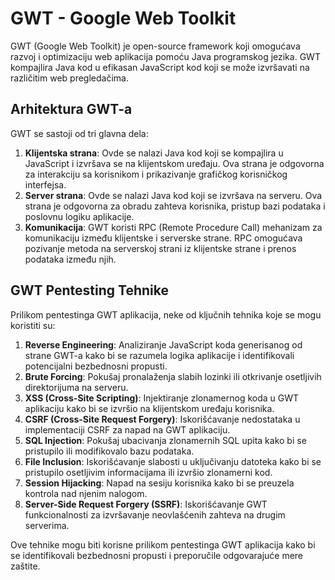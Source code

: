 # GWT - Google Web Toolkit

GWT (Google Web Toolkit) je open-source framework koji omogućava razvoj i optimizaciju web aplikacija pomoću Java programskog jezika. GWT kompajlira Java kod u efikasan JavaScript kod koji se može izvršavati na različitim web pregledačima.

## Arhitektura GWT-a

GWT se sastoji od tri glavna dela:

1. **Klijentska strana**: Ovde se nalazi Java kod koji se kompajlira u JavaScript i izvršava se na klijentskom uređaju. Ova strana je odgovorna za interakciju sa korisnikom i prikazivanje grafičkog korisničkog interfejsa.
2. **Server strana**: Ovde se nalazi Java kod koji se izvršava na serveru. Ova strana je odgovorna za obradu zahteva korisnika, pristup bazi podataka i poslovnu logiku aplikacije.
3. **Komunikacija**: GWT koristi RPC (Remote Procedure Call) mehanizam za komunikaciju između klijentske i serverske strane. RPC omogućava pozivanje metoda na serverskoj strani iz klijentske strane i prenos podataka između njih.

## GWT Pentesting Tehnike

Prilikom pentestinga GWT aplikacija, neke od ključnih tehnika koje se mogu koristiti su:

1. **Reverse Engineering**: Analiziranje JavaScript koda generisanog od strane GWT-a kako bi se razumela logika aplikacije i identifikovali potencijalni bezbednosni propusti.
2. **Brute Forcing**: Pokušaj pronalaženja slabih lozinki ili otkrivanje osetljivih direktorijuma na serveru.
3. **XSS (Cross-Site Scripting)**: Injektiranje zlonamernog koda u GWT aplikaciju kako bi se izvršio na klijentskom uređaju korisnika.
4. **CSRF (Cross-Site Request Forgery)**: Iskorišćavanje nedostataka u implementaciji CSRF za napad na GWT aplikaciju.
5. **SQL Injection**: Pokušaj ubacivanja zlonamernih SQL upita kako bi se pristupilo ili modifikovalo bazu podataka.
6. **File Inclusion**: Iskorišćavanje slabosti u uključivanju datoteka kako bi se pristupilo osetljivim informacijama ili izvršio zlonamerni kod.
7. **Session Hijacking**: Napad na sesiju korisnika kako bi se preuzela kontrola nad njenim nalogom.
8. **Server-Side Request Forgery (SSRF)**: Iskorišćavanje GWT funkcionalnosti za izvršavanje neovlašćenih zahteva na drugim serverima.

Ove tehnike mogu biti korisne prilikom pentestinga GWT aplikacija kako bi se identifikovali bezbednosni propusti i preporučile odgovarajuće mere zaštite.
